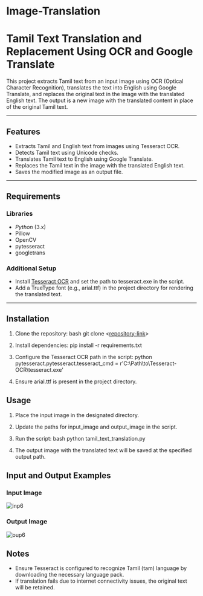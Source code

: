 # Image-Translation

# Tamil Text Translation and Replacement Using OCR and Google Translate

This project extracts Tamil text from an input image using OCR (Optical Character Recognition), translates the text into English using Google Translate, and replaces the original text in the image with the translated English text. The output is a new image with the translated content in place of the original Tamil text.

---

## Features

- Extracts Tamil and English text from images using Tesseract OCR.
- Detects Tamil text using Unicode checks.
- Translates Tamil text to English using Google Translate.
- Replaces the Tamil text in the image with the translated English text.
- Saves the modified image as an output file.

---

## Requirements

### Libraries

- *Python* (3.x)
- Pillow
- OpenCV
- pytesseract
- googletrans

### Additional Setup

- Install [Tesseract OCR](https://github.com/tesseract-ocr/tesseract) and set the path to tesseract.exe in the script.
- Add a TrueType font (e.g., arial.ttf) in the project directory for rendering the translated text.

---

## Installation

1. Clone the repository:
   bash
   git clone <[repository-link](https://github.com/Jsurya1522/Image-Translation)>
   

2. Install dependencies:
   pip install -r requirements.txt
   

3. Configure the Tesseract OCR path in the script:
   python
   pytesseract.pytesseract.tesseract_cmd = r'C:\Path\to\Tesseract-OCR\tesseract.exe'
   

4. Ensure arial.ttf is present in the project directory.

## Usage

1. Place the input image in the designated directory.
2. Update the paths for input_image and output_image in the script.
3. Run the script:
   bash
   python tamil_text_translation.py
   

4. The output image with the translated text will be saved at the specified output path.

## Input and Output Examples

### Input Image
![inp6](https://github.com/user-attachments/assets/6d18bde3-a6e9-46c7-8efa-11aab2760499)

### Output Image
![oup6](https://github.com/user-attachments/assets/01fb5033-d7d5-42b3-a275-eb45f1b0c5f4)

## Notes

- Ensure Tesseract is configured to recognize Tamil (tam) language by downloading the necessary language pack.
- If translation fails due to internet connectivity issues, the original text will be retained.
